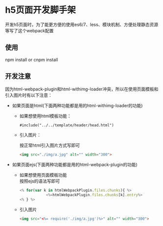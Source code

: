 # h5页面开发脚手架
开发h5页面时，为了能更方便的使用es6/7、less、模块机制、方便处理静态资源等写了这个webpack配置

## 使用
npm install or cnpm install

## 开发注意
因为html-webpack-plugin和html-withimg-loader冲突，所以在使用页面模板和引入图片时有以下注意：    

* 如果页面是html(下面两种功能都是用的html-withimg-loader的功能)
    * 如果想使用html模板功能：  

        ``` html
        #include("../../template/header/head.html")
        ```
    *  引入图片：   
            
        按正常html引入图片方式写即可    
         ``` html
         <img src="./img/a.jpg" alt="" width="300">
        ```    
            
* 如果页面ejs(下面两种功能都是用的html-webpack-plugin的功能)    
    * 如果想使用页面模板功能    
        按照ejs的语法写即可    
        ``` javascript
        <% for(var k in htmlWebpackPlugin.files.chunks){ %>
                    <%=htmlWebpackPlugin.files.chunks[k].entry%>
        <% } %>
        ```    
    * 引入图片    
        ``` html
        <img src="<%= require('./img/a.jpg')%>" alt="" width="300">
        ```
